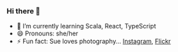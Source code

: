 ### Hi there 👋

- 🌱 I’m currently learning Scala, React, TypeScript
- 😄 Pronouns: she/her
- ⚡ Fun fact: Sue loves photography... [Instagram](https://www.instagram.com/sookburt/), [Flickr](https://www.flickr.com/photos/sookburt/) 
<!-- 📫 How to reach me: https://www.linkedin.com/in/sue-burt/ -->
